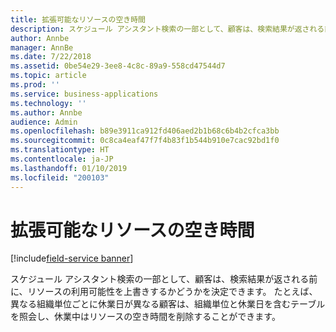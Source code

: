 ```yaml
---
title: 拡張可能なリソースの空き時間
description: スケジュール アシスタント検索の一部として、顧客は、検索結果が返される前に、リソースの利用可能性を上書きするかどうかを決定できます。
author: Annbe
manager: AnnBe
ms.date: 7/22/2018
ms.assetid: 0be54e29-3ee8-4c8c-89a9-558cd47544d7
ms.topic: article
ms.prod: ''
ms.service: business-applications
ms.technology: ''
ms.author: Annbe
audience: Admin
ms.openlocfilehash: b89e3911ca912fd406aed2b1b68c6b4b2cfca3bb
ms.sourcegitcommit: 0c8ca4eaf47f7f4b83f1b544b910e7cac92bd1f0
ms.translationtype: HT
ms.contentlocale: ja-JP
ms.lasthandoff: 01/10/2019
ms.locfileid: "200103"
---
```

#  <a name="extensible-resource-availability"></a>拡張可能なリソースの空き時間

[!include[field-service banner](../../../includes/field-service.md)]




スケジュール アシスタント検索の一部として、顧客は、検索結果が返される前に、リソースの利用可能性を上書きするかどうかを決定できます。 たとえば、異なる組織単位ごとに休業日が異なる顧客は、組織単位と休業日を含むテーブルを照会し、休業中はリソースの空き時間を削除することができます。 

